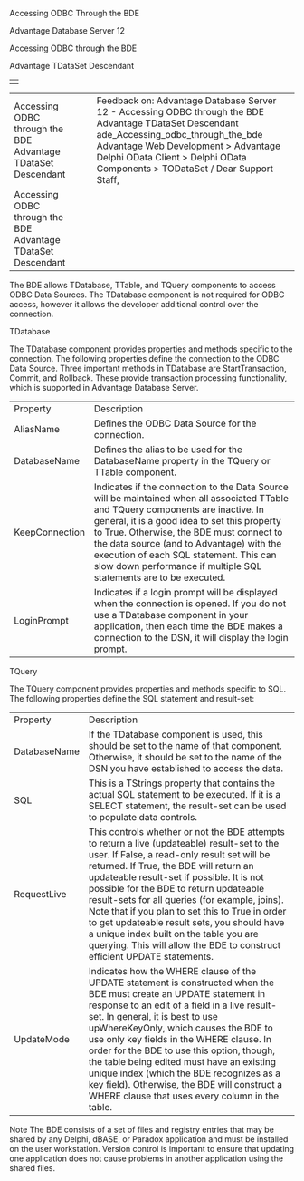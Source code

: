 Accessing ODBC Through the BDE




Advantage Database Server 12  

Accessing ODBC through the BDE

Advantage TDataSet Descendant

|  |
| --- |
|  |

|  |  |  |  |  |
| --- | --- | --- | --- | --- |
| Accessing ODBC through the BDE  Advantage TDataSet Descendant |  |  | Feedback on: Advantage Database Server 12 - Accessing ODBC through the BDE Advantage TDataSet Descendant ade\_Accessing\_odbc\_through\_the\_bde Advantage Web Development > Advantage Delphi OData Client > Delphi OData Components > TODataSet / Dear Support Staff, |  |
| Accessing ODBC through the BDE  Advantage TDataSet Descendant |  |  |  |  |

The BDE allows TDatabase, TTable, and TQuery components to access ODBC Data Sources. The TDatabase component is not required for ODBC access, however it allows the developer additional control over the connection.

TDatabase

The TDatabase component provides properties and methods specific to the connection. The following properties define the connection to the ODBC Data Source. Three important methods in TDatabase are StartTransaction, Commit, and Rollback. These provide transaction processing functionality, which is supported in Advantage Database Server.

|  |  |
| --- | --- |
| Property | Description |
| AliasName | Defines the ODBC Data Source for the connection. |
| DatabaseName | Defines the alias to be used for the DatabaseName property in the TQuery or TTable component. |
| KeepConnection | Indicates if the connection to the Data Source will be maintained when all associated TTable and TQuery components are inactive. In general, it is a good idea to set this property to True. Otherwise, the BDE must connect to the data source (and to Advantage) with the execution of each SQL statement. This can slow down performance if multiple SQL statements are to be executed. |
| LoginPrompt | Indicates if a login prompt will be displayed when the connection is opened. If you do not use a TDatabase component in your application, then each time the BDE makes a connection to the DSN, it will display the login prompt. |

TQuery

The TQuery component provides properties and methods specific to SQL. The following properties define the SQL statement and result-set:

|  |  |
| --- | --- |
| Property | Description |
| DatabaseName | If the TDatabase component is used, this should be set to the name of that component. Otherwise, it should be set to the name of the DSN you have established to access the data. |
| SQL | This is a TStrings property that contains the actual SQL statement to be executed. If it is a SELECT statement, the result-set can be used to populate data controls. |
| RequestLive | This controls whether or not the BDE attempts to return a live (updateable) result-set to the user. If False, a read-only result set will be returned. If True, the BDE will return an updateable result-set if possible. It is not possible for the BDE to return updateable result-sets for all queries (for example, joins). Note that if you plan to set this to True in order to get updateable result sets, you should have a unique index built on the table you are querying. This will allow the BDE to construct efficient UPDATE statements. |
| UpdateMode | Indicates how the WHERE clause of the UPDATE statement is constructed when the BDE must create an UPDATE statement in response to an edit of a field in a live result-set. In general, it is best to use upWhereKeyOnly, which causes the BDE to use only key fields in the WHERE clause. In order for the BDE to use this option, though, the table being edited must have an existing unique index (which the BDE recognizes as a key field). Otherwise, the BDE will construct a WHERE clause that uses every column in the table. |

Note The BDE consists of a set of files and registry entries that may be shared by any Delphi, dBASE, or Paradox application and must be installed on the user workstation. Version control is important to ensure that updating one application does not cause problems in another application using the shared files.